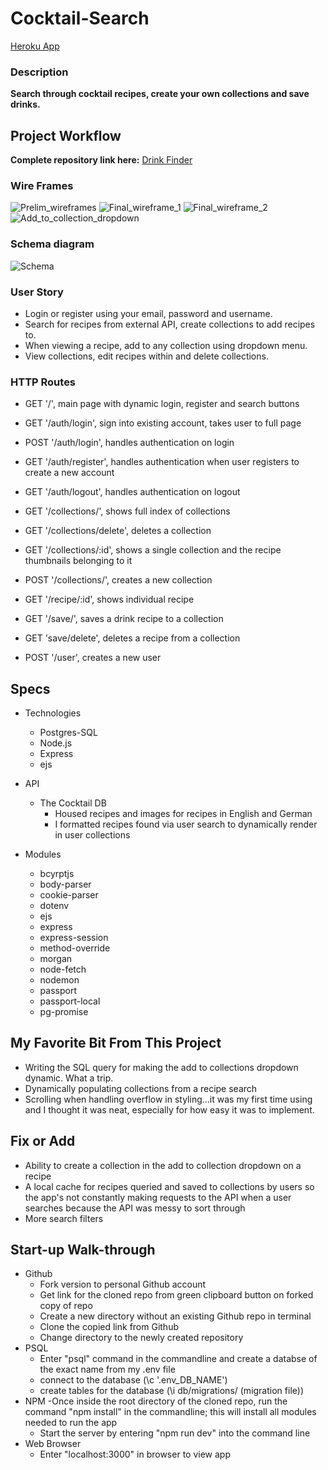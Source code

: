 # Cocktail-Search

<a href="https://blooming-journey-07077.herokuapp.com/">Heroku App</a>

### Description

**Search through cocktail recipes, create your own collections and save drinks.**

## Project Workflow

**Complete repository link here:**
<a href="https://github.com/charlotteresnick/Cocktail-Search">Drink Finder</a>

### Wire Frames
![Prelim_wireframes](images/wireframe1.jpeg)
![Final_wireframe_1](images/finalized_wireframe_1.jpeg)
![Final_wireframe_2](images/finalized_wireframe_2.jpeg)
![Add_to_collection_dropdown](images/add-to-collection-dropwdown.jpeg)

### Schema diagram
![Schema](images/schema.png)

### User Story

- Login or register using your email, password and username. 
- Search for recipes from external API, create collections to add recipes to.
- When viewing a recipe, add to any collection using dropdown menu.
- View collections, edit recipes within and delete collections.

### HTTP Routes

- GET '/', main page with dynamic login, register and search buttons

- GET '/auth/login', sign into existing account, takes user to full page 
- POST '/auth/login', handles authentication on login
- GET '/auth/register', handles authentication when user registers to create a new account
- GET '/auth/logout', handles authentication on logout

- GET '/collections/', shows full index of collections
- GET '/collections/delete', deletes a collection
- GET '/collections/:id', shows a single collection and the recipe thumbnails belonging to it
- POST '/collections/', creates a new collection

- GET '/recipe/:id', shows individual recipe

- GET '/save/', saves a drink recipe to a collection
- GET 'save/delete', deletes a recipe from a collection

- POST '/user', creates a new user 
    

## Specs

- Technologies
    - Postgres-SQL
    - Node.js
    - Express
    - ejs

- API
    - The Cocktail DB
        - Housed recipes and images for recipes in English and German
        - I formatted recipes found via user search to dynamically render in user collections 

- Modules
    - bcyrptjs
    - body-parser
    - cookie-parser
    - dotenv
    - ejs
    - express
    - express-session
    - method-override
    - morgan
    - node-fetch
    - nodemon
    - passport
    - passport-local
    - pg-promise

## My Favorite Bit From This Project

- Writing the SQL query for making the add to collections dropdown dynamic. What a trip.
- Dynamically populating collections from a recipe search
- Scrolling when handling overflow in styling...it was my first time using and I thought it was neat, especially for how easy it was to implement.

## Fix or Add

- Ability to create a collection in the add to collection dropdown on a recipe
- A local cache for recipes queried and saved to collections by users so the app's not constantly making requests to the API when a user searches because the API was messy to sort through
- More search filters

## Start-up Walk-through

- Github
    - Fork version to personal Github account
    - Get link for the cloned repo from green clipboard button on forked copy of repo
    - Create a new directory without an existing Github repo in terminal
    - Clone the copied link from Github
    - Change directory to the newly created repository
- PSQL
    - Enter "psql" command in the commandline and create a databse of the exact name from my .env file 
    - connect to the database (\c '.env_DB_NAME')
    - create tables for the database (\i db/migrations/ (migration file))
- NPM
    -Once inside the root directory of the cloned repo, run the command "npm install" in the commandline; this will install all modules needed to run the app
    - Start the server by entering "npm run dev" into the command line
- Web Browser
    - Enter "localhost:3000" in browser to view app
